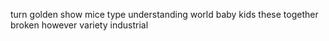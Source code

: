 turn golden show mice type understanding world baby kids these together broken however variety industrial